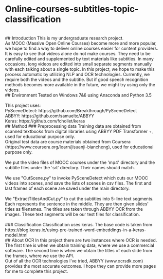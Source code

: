 # Online-courses-subtitles-topic-classification
<br>
## Introduction
This is my undergraduate research project.<br>
As MOOC (Massive Open Online Courses) become more and more popular, we hope to find a way to deliver online courses easier for content providers. It is easy to see that videos alone do not make courses. They need to be carefully edited and supplemented by text materials like subtitles. In many occasions, long videos are edited into small separate segments manually with each talking about a single topic. In this project, we hope to make this process automatic by utilizing NLP and OCR technologies. Currently, we require both the videos and the subtitle. But if good speech recognition methods becomes more available in the future, we might try using only the videos. <br>
## Environment
Tested on Windows 7&8 using Anaconda and Python 3.5<br>
<br>
This project uses:<br>
PySceneDetect: https://github.com/Breakthrough/PySceneDetect<br>
ABBYY: https://github.com/samueltc/ABBYY<br>
Keras: https://github.com/fchollet/keras<br>
## Method
### Preprocessing data
Training data are obtained from scanned textbooks from digital libraries using ABBYY PDF Transformer +, used for educational purpose only. <br>
Original test data are course materials obtained from Coursera (https://www.coursera.org/learn/jisuanji-biancheng), used for educational purpose only. <br>
<br>
We put the video files of MOOC courses under the 'mp4' directory and the subtitle files under the 'srt' directory. Their names should match. <br>
<br>
We use "CutScene.py" to invoke PySceneDetect which cuts our MOOC videos into scenes, and save the lists of scenes in csv files. The first and last frames of each scene are saved under the main directory. <br>
<br>
We "ExtractTitlesAndCut.py" to cut the subtitles into 5-line text segments. Each represents the sentence in the middle. They are then given slides' titles as filenames. The titles are taken through ABBYY OCR from the images. These text segments will be our test files for classification. <br> 
<br>
### Classification
Classification uses keras. The base code is taken from https://blog.keras.io/using-pre-trained-word-embeddings-in-a-keras-model.html<br>
## About OCR
In this project there are two instances where OCR is needed. The first time is when we obtain training data, where we use a commercial software. The second time is when we obtain the titles of each slide from the frames, where we use the API.<br>
Out of all the OCR technologies I've tried, ABBYY (www.ocrsdk.com) provides the most accurate outcomes. I hope they can provide more pages for me to complete this project.
